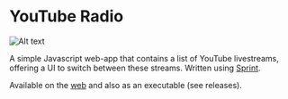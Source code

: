 # YouTube Radio

![Alt text](https://projects.dontdalon.com/assets/img/radio-screen.png)<br>

A simple Javascript web-app that contains a list of YouTube livestreams, offering a UI to switch between these streams.
Written using [Sprint](https://github.com/StormTersteeg/PHP-Sprint-Framework).

Available on the [web](https://radio.dontdalon.com/) and also as an executable (see releases).

